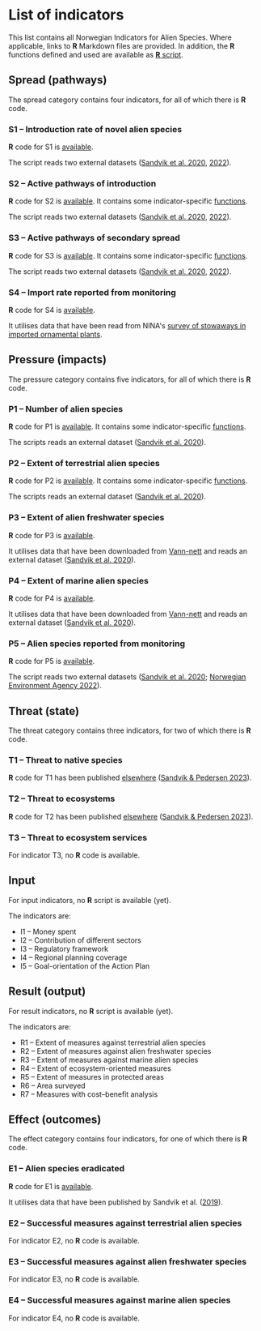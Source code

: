 # List of indicators
This list contains all Norwegian Indicators for Alien Species. Where applicable, links to **R** Markdown files are provided. In addition, the **R** functions defined and used are available as [**R** script](function.r).

## Spread (pathways)
The spread category contains four indicators, for all of which there is **R** code.

### S1 – Introduction rate of novel alien species
**R** code for S1 is [available](S1.md).

The script reads two external datasets ([Sandvik et al. 2020](https://doi.org/10.5061/dryad.8sf7m0cjc), [2022](https://doi.org/10.5061/dryad.4b8gthtg7)).

### S2 – Active pathways of introduction
**R** code for S2 is [available](S2.md). It contains some indicator-specific [functions](function.r).

The script reads two external datasets ([Sandvik et al. 2020](https://doi.org/10.5061/dryad.8sf7m0cjc), [2022](https://doi.org/10.5061/dryad.4b8gthtg7)).

### S3 – Active pathways of secondary spread
**R** code for S3 is [available](S3.rmd). It contains some indicator-specific [functions](function.r).

The script reads two external datasets ([Sandvik et al. 2020](https://doi.org/10.5061/dryad.8sf7m0cjc), [2022](https://doi.org/10.5061/dryad.4b8gthtg7)).

### S4 – Import rate reported from monitoring
**R** code for S4 is [available](S4.rmd).

It utilises data that have been read from NINA's [survey of stowaways in imported ornamental plants](https://view.nina.no/planteimport/).

## Pressure (impacts)
The pressure category contains five indicators, for all of which there is **R** code.

### P1 – Number of alien species
**R** code for P1 is [available](P1.rmd). It contains some indicator-specific [functions](function.r).

The scripts reads an external dataset ([Sandvik et al. 2020](https://doi.org/10.5061/dryad.8sf7m0cjc)).

### P2 – Extent of terrestrial alien species
**R** code for P2 is [available](P2.rmd). It contains some indicator-specific [functions](function.r).

The scripts reads an external dataset ([Sandvik et al. 2020](https://doi.org/10.5061/dryad.8sf7m0cjc)).

### P3 – Extent of alien freshwater species
**R** code for P3 is [available](P3.rmd).

It utilises data that have been downloaded from [Vann-nett](https://vann-nett.no/) and reads an external dataset ([Sandvik et al. 2020](https://doi.org/10.5061/dryad.8sf7m0cjc)).

### P4 – Extent of marine alien species
**R** code for P4 is [available](P4.rmd).

It utilises data that have been downloaded from [Vann-nett](https://vann-nett.no/) and reads an external dataset ([Sandvik et al. 2020](https://doi.org/10.5061/dryad.8sf7m0cjc)).

### P5 – Alien species reported from monitoring
**R** code for P5 is [available](P5.rmd).

The script reads two external datasets ([Sandvik et al. 2020](https://doi.org/10.5061/dryad.8sf7m0cjc); [Norwegian Environment Agency 2022](https://kartkatalog.miljodirektoratet.no/Dataset/Details/2054)).

## Threat (state)
The threat category contains three indicators, for two of which there is **R** code.

### T1 – Threat to native species
**R** code for T1 has been published [elsewhere](https://doi.org/10.5281/zenodo.7843806) ([Sandvik & Pedersen 2023](https://doi.org/10.1111/cobi.14105)).

### T2 – Threat to ecosystems
**R** code for T2 has been published [elsewhere](https://doi.org/10.5281/zenodo.7843806) ([Sandvik & Pedersen 2023](https://doi.org/10.1111/cobi.14105)).

### T3 – Threat to ecosystem services
For indicator T3, no **R** code is available.

## Input
For input indicators, no **R** script is available (yet).

The indicators are:
* I1 – Money spent
* I2 – Contribution of different sectors
* I3 – Regulatory framework
* I4 – Regional planning coverage
* I5 – Goal-orientation of the Action Plan

## Result (output)
For result indicators, no **R** script is available (yet).

The indicators are:
* R1 – Extent of measures against terrestrial alien species
* R2 – Extent of measures against alien freshwater species
* R3 – Extent of measures against marine alien species
* R4 – Extent of ecosystem-oriented measures
* R5 – Extent of measures in protected areas
* R6 – Area surveyed
* R7 – Measures with cost–benefit analysis

## Effect (outcomes)
The effect category contains four indicators, for one of which there is **R** code.

### E1 – Alien species eradicated
**R** code for E1 is [available](E1.rmd).

It utilises data that have been published by Sandvik et al. ([2019](https://doi.org/10.1007/s10530-019-02058-x)).

### E2 – Successful measures against terrestrial alien species
For indicator E2, no **R** code is available.

### E3 – Successful measures against alien freshwater species
For indicator E3, no **R** code is available.

### E4 – Successful measures against marine alien species
For indicator E4, no **R** code is available.
